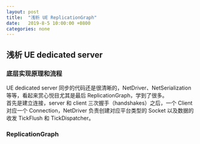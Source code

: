 ```yaml
---
layout: post
title:  "浅析 UE ReplicationGraph"
date:   2019-8-5 10:00:00 +0800
categories: none
---
```

## 浅析 UE dedicated server

### 底层实现原理和流程
UE dedicated server 同步的代码还是很清晰的，NetDriver、NetSerialization 等等，看起来赏心悦目尤其是最后 ReplicationGraph，学到了很多。<br>
首先是建立连接，server 和 client 三次握手（handshakes）之后，一个 Client 对应一个 Connection，NetDriver 负责创建对应平台类型的 Socket 以及数据的收发 TickFlush 和 TickDispatcher。<br>

### ReplicationGraph
